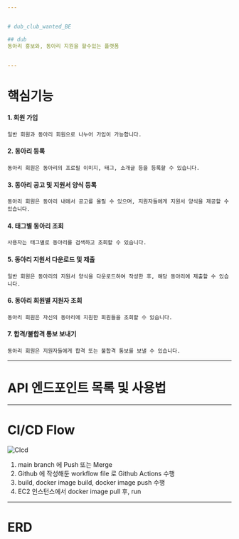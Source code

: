 ```yaml
---


# dub_club_wanted_BE

## dub
동아리 홍보와, 동아리 지원을 할수있는 플랫폼


---
```


# 핵심기능

#### 1. 회원 가입

```일반 회원과 동아리 회원으로 나누어 가입이 가능합니다.```

#### 2. 동아리 등록

```동아리 회원은 동아리의 프로필 이미지, 태그, 소개글 등을 등록할 수 있습니다.```

#### 3. 동아리 공고 및 지원서 양식 등록

```동아리 회원은 동아리 내에서 공고를 올릴 수 있으며, 지원자들에게 지원서 양식을 제공할 수 있습니다.```

#### 4. 태그별 동아리 조회

```사용자는 태그별로 동아리를 검색하고 조회할 수 있습니다.```

#### 5. 동아리 지원서 다운로드 및 제출

```일반 회원은 동아리의 지원서 양식을 다운로드하여 작성한 후, 해당 동아리에 제출할 수 있습니다.```

#### 6. 동아리 회원별 지원자 조회

```동아리 회원은 자신의 동아리에 지원한 회원들을 조회할 수 있습니다.```

#### 7. 합격/불합격 통보 보내기

```동아리 회원은 지원자들에게 합격 또는 불합격 통보를 보낼 수 있습니다.```

---

# API 엔드포인트 목록 및 사용법

---

# CI/CD Flow

![CIcd](https://github.com/s2hoon/dub_club_wanted_BE/assets/82464990/120399f7-7d09-4996-a8ac-631c4024a4fe)

1. main branch 에 Push 또는 Merge
2. Github 에 작성해둔 workflow file 로 Github Actions 수행
3. build, docker image build, docker image push 수행
4. EC2 인스턴스에서 docker image pull 후, run

---

# ERD

